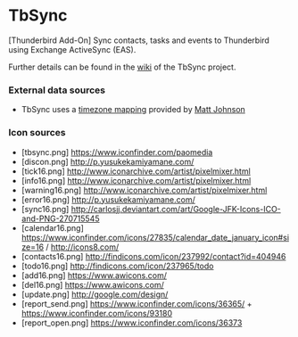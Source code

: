 # TbSync
[Thunderbird Add-On] Sync contacts, tasks and events to Thunderbird using Exchange ActiveSync (EAS). 

Further details can be found in the [wiki](https://github.com/jobisoft/TbSync/wiki) of the TbSync project.

### External data sources

* TbSync uses a [timezone mapping](https://github.com/mj1856/TimeZoneConverter/blob/master/src/TimeZoneConverter/Data/Mapping.csv.gz) provided by [Matt Johnson](https://github.com/mj1856)

### Icon sources

* [tbsync.png] https://www.iconfinder.com/paomedia 
* [discon.png] http://p.yusukekamiyamane.com/
* [tick16.png] http://www.iconarchive.com/artist/pixelmixer.html
* [info16.png] http://www.iconarchive.com/artist/pixelmixer.html
* [warning16.png] http://www.iconarchive.com/artist/pixelmixer.html
* [error16.png] http://p.yusukekamiyamane.com/
* [sync16.png] http://carlosjj.deviantart.com/art/Google-JFK-Icons-ICO-and-PNG-270715545
* [calendar16.png] https://www.iconfinder.com/icons/27835/calendar_date_january_icon#size=16 / http://icons8.com/
* [contacts16.png] http://findicons.com/icon/237992/contact?id=404946
* [todo16.png] http://findicons.com/icon/237965/todo
* [add16.png] https://www.awicons.com/
* [del16.png] https://www.awicons.com/
* [update.png] http://google.com/design/
* [report_send.png] https://www.iconfinder.com/icons/36365/ + https://www.iconfinder.com/icons/93180
* [report_open.png] https://www.iconfinder.com/icons/36373

